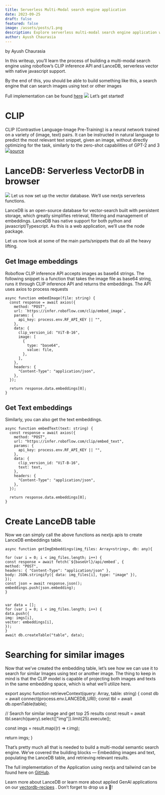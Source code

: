 ```yaml
---
title: Serverless Multi-Modal search engine application
date: 2023-09-25
draft: false
featured: false
image: /assets/posts/1.png
description: Explore serverless multi-modal search engine application with practical insights and expert guidance from the LanceDB team.
author: Ayush Chaurasia
---
```

by Ayush Chaurasia

In this writeup, you’ll learn the process of building a multi-modal search engine using roboflow’s CLIP inference API and LanceDB, serverless vector with native javascript support.

By the end of this, you should be able to build something like this, a search engine that can search images using text or other images

Full implementation can be found [here](https://github.com/lancedb/vectordb-recipes/tree/main/applications/multimodal-search)
![](https://miro.medium.com/v2/resize:fit:651/1*CkRyPrIi5OXiqxh82Jl3Wg.gif)
Let’s get started!

# CLIP

CLIP (Contrastive Language-Image Pre-Training) is a neural network trained on a variety of (image, text) pairs. It can be instructed in natural language to predict the most relevant text snippet, given an image, without directly optimizing for the task, similarly to the zero-shot capabilities of GPT-2 and 3
![](https://miro.medium.com/v2/resize:fit:770/1*JZey6K72V64VOxoVw7drbQ.png)[source](https://towardsdatascience.com/simple-implementation-of-openai-clip-model-a-tutorial-ace6ff01d9f2)
# LanceDB: Serverless VectorDB in browser
![](https://miro.medium.com/v2/resize:fit:770/1*QWz_uromVPB5LKAgfrfKIg.png)
Let us now set up the vector database. We’ll use nextjs serverless functions.

LanceDB is an open-source database for vector-search built with persistent storage, which greatly simplifies retrieval, filtering and management of embeddings. LanceDB has native support for both python and javascript/Typescript. As this is a web application, we’ll use the node package.

Let us now look at some of the main parts/snippets that do all the heavy lifting.

## Get Image embeddings

Roboflow CLIP inference API accepts images as base64 strings. The following snippet is a function that takes the image file as base64 string, runs it through CLIP inference API and returns the embeddings. The API uses axios to process requests

    async function embedImage(file: string) {
      const response = await axios({
        method: "POST",
        url: `https://infer.roboflow.com/clip/embed_image`,
        params: {
          api_key: process.env.RF_API_KEY || "",
        },
        data: {
          clip_version_id: "ViT-B-16",
          image: [
            {
              type: "base64",
              value: file,
            },
          ],
        },
        headers: {
          "Content-Type": "application/json",
        },
      });
    
      return response.data.embeddings[0];
    }

## Get Text embeddings

Similarly, you can also get the text embeddings.

    async function embedText(text: string) {
      const response = await axios({
        method: "POST",
        url: "https://infer.roboflow.com/clip/embed_text",
        params: {
          api_key: process.env.RF_API_KEY || "",
        },
        data: {
          clip_version_id: "ViT-B-16",
          text: text,
        },
        headers: {
          "Content-Type": "application/json",
        },
      });
    
      return response.data.embeddings[0];
    }

# Create LanceDB table

Now we can simply call the above functions as nextjs apis to create LanceDB embeddings table.

    async function getImgEmbeddings(img_files: Array<string>, db: any){
    
    for (var i = 0; i < img_files.length; i++) {
    const response = await fetch(`${baseUrl}/api/embed`, {
    method: "POST",
    headers: { "Content-Type": "application/json" },
    body: JSON.stringify({ data: img_files[i], type: "image" }),
    });
    const json = await response.json();
    embeddings.push(json.embedding);
    }
    
    
    var data = [];
    for (var i = 0; i < img_files.length; i++) {
    data.push({
    img: imgs[i],
    vector: embeddings[i],
    });
    }
    await db.createTable("table", data);

# Searching for similar images

Now that we’ve created the embedding table, let’s see how we can use it to search for similar Images using text or another image. The thing to keep in mind is that the CLIP model is capable of projecting both images and texts in the same embedding space, which is what we’ll utilize here.

export async function retrieveContext(query: Array<number>, table: string) {
const db = await connect(process.env.LANCEDB_URI);
const tbl = await db.openTable(table);

// Search for similar image and get top 25 results
const result = await tbl.search(query).select(["img"]).limit(25).execute();

const imgs = result.map((r) => r.img);

return imgs;
}

That’s pretty much all that is needed to build a multi-modal semantic search engine. We’ve covered the building blocks — Embedding images and text, populating the LanceDB table, and retrieving relevant results.

The full implementation of the Application using nextjs and tailwind can be found here on [GitHub](https://github.com/lancedb/vectordb-recipes/tree/rf/applications/multimodal-search).

Learn more about LanceDB or learn more about applied GenAI applications on our [vectordb-recipes](https://github.com/lancedb/vectordb-recipes) . Don’t forget to drop us a 🌟!
